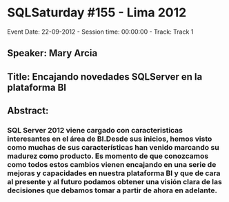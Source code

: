 # SQLSaturday #155 - Lima 2012
Event Date: 22-09-2012 - Session time: 00:00:00 - Track: Track 1
## Speaker: Mary Arcia
## Title: Encajando novedades SQLServer en la plataforma BI
## Abstract:
### SQL Server 2012 viene cargado con caracteristicas interesantes en el área de BI.Desde sus inicios, hemos visto como muchas de sus características han venido marcando su madurez como producto. Es momento de que conozcamos como todos estos cambios vienen encajando en una serie de mejoras y capacidades en nuestra plataforma BI y que de cara al presente y al futuro podamos obtener una visión clara de las decisiones que debamos tomar a partir de ahora en adelante.
